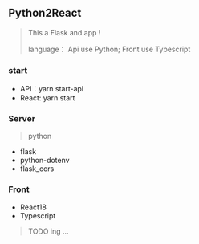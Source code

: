 ## Python2React

> This a Flask and  app !
>
>  language： Api use Python; Front use Typescript


### start

- API：yarn start-api
- React: yarn start


### Server

>  python

- flask
- python-dotenv
- flask_cors



### Front

- React18
- Typescript



> TODO ing ...




